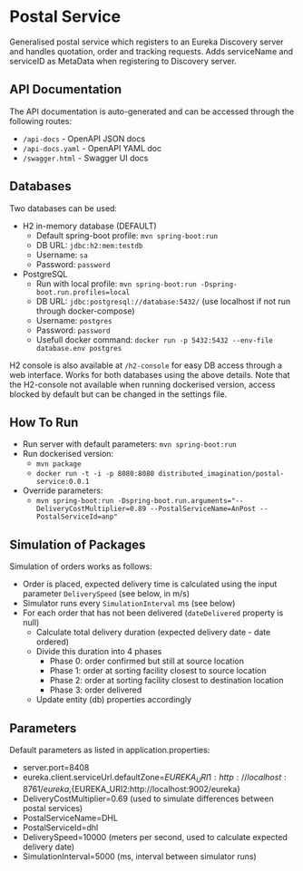 # Postal Service

Generalised postal service which registers to an Eureka Discovery server and handles quotation, order and tracking requests.
Adds serviceName and serviceID as MetaData when registering to Discovery server.

## API Documentation

The API documentation is auto-generated and can be accessed through the following routes:

- `/api-docs` - OpenAPI JSON docs
- `/api-docs.yaml` - OpenAPI YAML doc
- `/swagger.html` - Swagger UI docs

## Databases

Two databases can be used:

- H2 in-memory database (DEFAULT)
  - Default spring-boot profile: `mvn spring-boot:run`
  - DB URL: `jdbc:h2:mem:testdb`
  - Username: `sa`
  - Password: `password`
- PostgreSQL
  - Run with local profile: `mvn spring-boot:run -Dspring-boot.run.profiles=local`
  - DB URL: `jdbc:postgresql://database:5432/` (use localhost if not run through docker-compose)
  - Username: `postgres`
  - Password: `password`
  - Usefull docker command: `docker run -p 5432:5432 --env-file database.env postgres`

H2 console is also available at `/h2-console` for easy DB access through a web interface. Works for both databases using the above details.
Note that the H2-console not available when running dockerised version, access blocked by default but can be changed in the settings file.

## How To Run

- Run server with default parameters: `mvn spring-boot:run`
- Run dockerised version:
  - `mvn package`
  - `docker run -t -i -p 8080:8080 distributed_imagination/postal-service:0.0.1`
- Override parameters:
  - `mvn spring-boot:run -Dspring-boot.run.arguments="--DeliveryCostMultiplier=0.89 --PostalServiceName=AnPost --PostalServiceId=anp"`

## Simulation of Packages

Simulation of orders works as follows:

- Order is placed, expected delivery time is calculated using the input parameter `DeliverySpeed` (see below, in m/s)
- Simulator runs every `SimulationInterval` ms (see below)
- For each order that has not been delivered (`dateDelivered` property is null)
  - Calculate total delivery duration (expected delivery date - date ordered)
  - Divide this duration into 4 phases
    - Phase 0: order confirmed but still at source location
    - Phase 1: order at sorting facility closest to source location
    - Phase 2: order at sorting facility closest to destination location
    - Phase 3: order delivered
  - Update entity (db) properties accordingly

## Parameters

Default parameters as listed in application.properties:

- server.port=8408
- eureka.client.serviceUrl.defaultZone=${EUREKA_URI1:http://localhost:8761/eureka},${EUREKA_URI2:http://localhost:9002/eureka}
- DeliveryCostMultiplier=0.69 (used to simulate differences between postal services)
- PostalServiceName=DHL
- PostalServiceId=dhl
- DeliverySpeed=10000 (meters per second, used to calculate expected delivery date)
- SimulationInterval=5000 (ms, interval between simulator runs)
